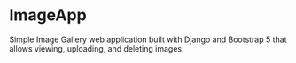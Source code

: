 # ImageApp

Simple Image Gallery web application built with Django and Bootstrap 5 that allows viewing, uploading, and deleting images.
